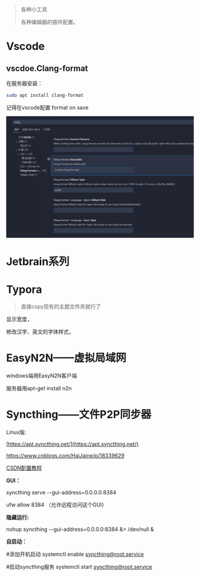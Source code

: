 > 各种小工具
>
> 各种编辑器的插件配置。





# Vscode

## vscdoe.Clang-format

在服务器安装：

```bash
sudo apt install clang-format 
```

记得在vscode配置 format on save

![image-20241104163653707](Tool.assets/image-20241104163653707.png)



# Jetbrain系列





# Typora

> 直接copy现有的主题文件夹就行了

显示宽度，



修改汉字、英文的字体样式，





# EasyN2N——虚拟局域网



windows端用EasyN2N客户端



服务器用apt-get install n2n  



# Syncthing——文件P2P同步器

Linux版:

[https://apt.syncthing.net/](https://apt.syncthing.net/)

https://www.cnblogs.com/HaiJaine/p/18339629

[CSDN配置教程](https://blog.csdn.net/weixin_42951763/article/details/140421699?spm=1001.2101.3001.6650.2&utm_medium=distribute.pc_relevant.none-task-blog-2%7Edefault%7Ebaidujs_baidulandingword%7ECtr-2-140421699-blog-139358421.235%5Ev43%5Epc_blog_bottom_relevance_base8&depth_1-utm_source=distribute.pc_relevant.none-task-blog-2%7Edefault%7Ebaidujs_baidulandingword%7ECtr-2-140421699-blog-139358421.235%5Ev43%5Epc_blog_bottom_relevance_base8&utm_relevant_index=5)







**GUI：** 

syncthing serve --gui-address=0.0.0.0:8384  

ufw allow 8384 （允许远程访问这个GUI）

**隐藏运行:** 

nohup syncthing --gui-address=0.0.0.0:8384   &> /dev/null &

**自启动：**

\#添加开机启动 systemctl enable syncthing@root.service 

#启动syncthing服务 systemctl start syncthing@root.service
